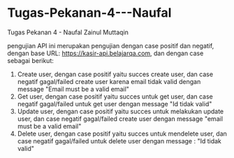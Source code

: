 # Tugas-Pekanan-4---Naufal
Tugas Pekanan 4 - Naufal Zainul Muttaqin

pengujian API ini merupakan pengujian dengan case positif dan negatif, dengan base URL: https://kasir-api.belajarqa.com, dan dengan case sebagai berikut:

1. Create user, dengan case positif yaitu succes create user, dan case negatif gagal/failed create user karena email tidak valid dengan message "Email must be a valid email"
2. Get user, dengan case positif yaitu succes untuk get user, dan case negatif gagal/failed untuk get user dengan message "Id tidak valid"
3. Update user, dengan case positif yaitu succes untuk melakukan update user, dan case negatif gagal/failed create user dengan message "email must be a valid email"
4. Delete user, dengan case positif yaitu succes untuk mendelete user, dan case negatif gagal/failed untuk delete user dengan message : "Id tidak valid" 

